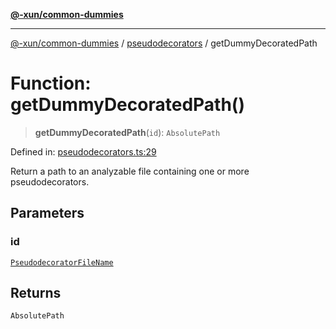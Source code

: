 [**@-xun/common-dummies**](../../README.md)

***

[@-xun/common-dummies](../../README.md) / [pseudodecorators](../README.md) / getDummyDecoratedPath

# Function: getDummyDecoratedPath()

> **getDummyDecoratedPath**(`id`): `AbsolutePath`

Defined in: [pseudodecorators.ts:29](https://github.com/Xunnamius/test-utils/blob/fcb57846bd155af8f31af388dca019cd245ef5db/packages/common-dummies/src/pseudodecorators.ts#L29)

Return a path to an analyzable file containing one or more pseudodecorators.

## Parameters

### id

[`PseudodecoratorFileName`](../type-aliases/PseudodecoratorFileName.md)

## Returns

`AbsolutePath`
